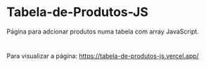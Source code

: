 # Tabela-de-Produtos-JS
Página para adcionar produtos numa tabela com array JavaScript.
#
Para visualizar a página: https://tabela-de-produtos-js.vercel.app/
